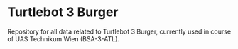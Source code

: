 # Turtlebot 3 Burger

Repository for all data related to Turtlebot 3 Burger, currently used in course of UAS Technikum Wien (BSA-3-ATL).
